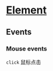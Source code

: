 # [Element](https://developer.mozilla.org/en-US/docs/Web/API/Element)

## Events

### Mouse events

`click` 鼠标点击

